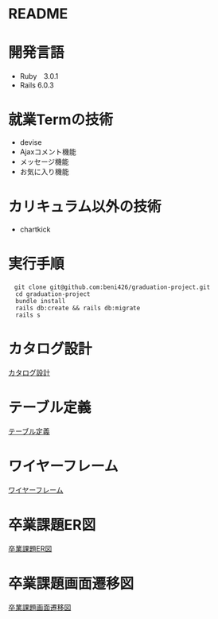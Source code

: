 # README

# 開発言語

* Ruby　3.0.1
* Rails 6.0.3

# 就業Termの技術
* devise
* Ajaxコメント機能
* メッセージ機能
* お気に入り機能
# カリキュラム以外の技術

* chartkick
# 実行手順
```
　git clone git@github.com:beni426/graduation-project.git  
  cd graduation-project  
  bundle install  
  rails db:create && rails db:migrate  
  rails s 
  ``` 
# カタログ設計
[カタログ設計](https://docs.google.com/spreadsheets/d/1nJV5vUM4nlcuy_dHZL-Nm0faMpxgfZPWz8KifM2saCs/edit#gid=833875034)

# テーブル定義
[テーブル定義](https://docs.google.com/spreadsheets/d/1nJV5vUM4nlcuy_dHZL-Nm0faMpxgfZPWz8KifM2saCs/edit#gid=833875034)

# ワイヤーフレーム
[ワイヤーフレーム](https://viewer.diagrams.net/?tags=%7B%7D&highlight=0000ff&edit=_blank&layers=1&nav=1&title=%E5%90%8D%E7%A7%B0%E6%9C%AA%E8%A8%AD%E5%AE%9A%E3%83%95%E3%82%A1%E3%82%A4%E3%83%AB.drawio#R7X3vc6u4kvZf46q9W3VSCPHzo53Ee%2B%2Fu3LtTM7fq3f00hW2SeI8TZ21nzsn%2B9S8SEhipAYGRwLEyUzMY24DVrVbr6ae7Z%2Fj%2B9ee%2FHZL3l7%2FvN%2Blu5jqbnzP8MHNdFAV%2B9j9y5jM%2FE3hxfuL5sN2wD5Unft%2F%2BX8pOOuzsx3aTHisfPO33u9P2vXpyvX97S9enyrnkcNj%2FqH7sab%2Br3vU9eU6lE7%2Bvk5189v9tN6eX%2FGzkhuX5v6bb5xd%2BZxSw3%2Fea8A%2BzX3J8STb7H2en8OMM3x%2F2%2B1N%2B9PrzPt2RwePjkn9vWfNu8WCH9O2k8oX7939%2FWf7bg7%2FAf%2Fxn5C%2B%2B%2F%2B3b0vvGrvJnsvtgP5g97OmTj0D23O%2Fk8JSsyKnF8ZQcTkxQTvY6G%2FlTsn1LD9lrRF%2Fvdsn7cUs%2FnX%2FiZbvb%2FJJ87j9O%2FDr81YLdPz2c0p%2B1PwwVw5XpWbp%2FTU%2BHz%2Bwj7At8gJmGYfbyRykuzM%2B9nInKDdjJhKnIc3HlchSzAzaQHQbV7TiovxG1WLzsD9v%2FI2O5Y8MmDvTxx%2FZ1l7xl%2BpZshFOLPZ1f5NRp%2F86OdunTiR2u9qfT%2FpW9OLAxcEBhbQ77938mh%2BeUf%2BRpu9vd73d7It%2B3%2FRtRgff99u1ER81fZP9m43jv3PkzP%2Ftl99lrVL7O%2FiUfP5zu92%2FH0yHTE3LZNDmefqRHZfnXq66sFG1i9wJNUseA1IMd%2BY1PmVQr4g%2F%2B92PP3%2Fh2pBKeZx%2BI33%2BW72VHz%2FT%2Fj3gWOeTfSw%2BCWRzMMmE9RrN5MIuWs8dwFsezRXaLeBbdzxZu%2BeHBnhzP5g%2F0wKW3pgdzj721wNIds6HPb8qvEc7mj7M5og%2BbfTAgj0%2B%2B4Xe7PHuLPxS5Tv4t%2FuH5nH%2Frnr0Vu2TMsqvF9%2BTu2Sfnbt1j1s3vTItP22T3W7Y0JW%2FP1H6%2BnF53zFT%2BeNme0t%2FfkzX56I9sAc3NKVnIknJG7rPZ8bSjS8fLdrNJ34RJOXPx42K5fFx2nv10HqeHxz%2FTfDqjiyakO%2FyEZFcrh6%2F75ZJd9gvfklNmIz%2FeNkdpmhdP2n%2Fme9bej2fvP6tib1MPFHqa7L%2BvrgUmrAIT3ZgGwetnEBpF1MMiSNczYBICaxJGNwnFxqB1ydC1EQglLfiPv%2F02%2F9ti%2FlvhmLiOtRNBT8ehQWx9HAfhcgasRHTxliGEHO9CyRSd1exJt%2B%2FHtEalzjQuOb7nGMvT9me6MbV790xO2fhikSC%2FYTMURfwAs4M45AfSBmSRfXhJXpJvZTu2%2BSz26YYomi2WdBsXzeLsLW%2B2mM%2BiBT2gm6N8hzcP6abJYzu8%2BIHsX9gFY1XdyAR7EpRgt33OjMjDOiUmIDtBxL9dJ7s5e%2BM1MzPUVh3SbFTOTFF1zSDLQvJx2ucjRy%2BdLQ%2F776lgmQBjRZ6YrYrhhVp4pmcFIFRBiXQpGgc4m1yErtPxbFyQL%2B8SN0kaPa2lcc7ecR%2F9aLks3uFIJx5mikfVKR6NPMWRAug58Mg%2FPaXBGhz5TRivHGeYcUb%2BxAZaAQgdeqCjdQoP9CryPX%2BggRYXrdEHGsIeNdsSP402HjTQkbvCQTDQQMcTG2iFfd0FAx0DCu2Tf9jHzs7nf9D4B%2FRPi%2BVGY3tnSN5R6R7%2FUQzK%2BAMNbU20DrQZgyIukeMPNLTh%2BMIWRbToowvABbzBfns1tqNaHco9nxxyk7ZxwLfyWzyK4SzVm%2FqzuT9bPLCDKCQH2Y2yL0of%2Fr49JFv6UJhG1LJvOLMFItvF7LbzSFLFA8FCUo49tiimoIdDaE%2BrO%2BADuoNCbcqj4HhNnj%2FhedVRnQCBwkbUTMDnufZOiELhQjG0KXEoqg%2BzLpbI8oY4m07o6Ql6BgX%2BRR0JYlBaBl8FxBNNv8oJnBXRq14cjzqosTi9qv2llg5yvXSQnuHf6%2BeDuDb6O%2Bby1ZkRom05U0ArdFuGUS1Az8Buo0R6EUBGsAEKAIq1AbptgMtHvU1FcKTLBsj4juWA1M6X7raiSXA9TIV4OQOWgj%2FGmYa8Ja%2Fp7N4lYIzrGDj4OKYHJGsgsyscyWHvnHMAcj2RGABUkQTYIjNk6%2B8FbFGxc0iwc25Q%2BcTv5JtcAQmlIP2VaxMSTv09%2BVn54C%2FJETZy5IuvmYHbvi3O9VtETqsIaRElV1LzZtDFR1XQBSEZdXHBxQy7mkwVBpBQqiHpa7LdDa506c%2Fk9T0Thuc8k%2BvfrTMpiCrI2CeqvBAltTxm1nL79vxLbuK88sxvbJC9Got52J%2BSUy2d5aIFcEi9azAy9euk7CuDyudqS55x292l3fYtnYkUFdRLEwqKEhP9P%2BnK9w1J6oFl9cCAKuySVbr7dX%2FcnrZ7cn22TgKMpylrgS87S6AW6PKVsIymvyfH44%2F9YXOhrfnX%2FM%2Fal5E0K1Bc3LTZFze8HFqOCJqaB%2FydVeaSPNNg2DeGl5JPHJ5X%2F%2BISMg6RVfZfl5g1fozcv8j46VPmua%2F2%2B%2B%2FZ62w1zE68rY7v%2BS3sqYZTpx%2FbE2GfDs5wFsmt1LIvCmmfzZoH%2FzHKp%2Ff39LQ%2BX4u4p3zc77Y8Hr9MXrc7Mhv%2Bmu7%2BTInZqE5L5AHz0vMQY2UKIEDFXm3Sp%2BRjV9oxvjSK%2B%2Fbsikv6l51%2FPiSbbVq5m%2FTew%2FaQ7ZzyBe2Yue0vxG4RU3YivyNWpr70MRiRqkOiLQQZQrwAOWAzzIJSy6W2S0qdhiBndJ%2F18iXl%2BtM3FMgDRuk8uGvsBTCv02NkAP6TYUoG7hDLsHh2f6PXNxdO257s8hy1ISkZzVSC%2BnOK3n35lDXkjtSPYHLH%2BZN2Je81%2FppBxhfkRbj8IKgSHpUH2jnyck387iBD5EooG5bJ0Wz7hzVKfZgcI8RmFNjZdtXTtup9VgXfHufX5f1wf%2BxWmRz5POjD5GiQSC8mh3A9E9V9utbIszZAgw1wkaIR8HSFR%2FmFLZOjpepP38J8DYLr4y0IlzNgKUKFbJAygaZO6OeAzeq4332c0vlhzWFicrZ8RaHACujrVqE5xPNwznxKBzsBUq6b0EnGPwWBnAnpH8k%2FhpS50uVMyFyh7NfXlvnXl7F3eWlP5KnAC0xKg%2BaO1EQoJlvQBQom8DiYkvK2QKsRm7BFGEGyVCEErGrbWQCpbrUYUlhFTDBNJM0%2Fg8QPz8tEn4NYhKg4wPxbS37moYqhYMKfyGsGxXNGExSv%2Br5dnz4OKXS7cLagea6k%2FNCCQjYuqUMU0zMM1vHyiw%2BdPruAfkh2gCiEFBCwa7FgPz%2BSp0mLleY%2B3evPZ1L3%2FG6VHLfru%2FVu%2F7H540CDLG3B3W4WuZtSe0DlOwRVNyrS4YfXa2BdBOoNUznEDsk8JoJdMhExTUf0jFTD6tpMmnbxe1XxQ%2B4XMho9975CFE6sTDd%2BEM6zQTgTUITXNwini2ngTSsIZ2vL22Ri06BS3xDU1ScTezYENabNn0wysT%2BBENTUkObeUanrzy%2F2bVRqAmZh%2FPxinrNjo1LNgvR7RqWuP7%2FYB9Drc8ddLCueY2SP1JWPqZ9L%2FdPCBSaua%2B7lL9iHGW8MxNHqsZm21LyvgMwIxQ5BYMZo1XEfgptrdKACwknF5kG4Vi5RT7dTeQKxqBpwpcBGkciFywcMDYggKhAaQBEgrFibsGyCgRoX3miGgQ9hm7cmFdefllCCmkXOnS3iKru5GvUSB7VreqDBtYSnxPFkbUcecqNLSVATuXQ5NoZ5VBKXZyK5pOyEhxwJgZXxx%2FzyFQGhJjwViXNkIcRRG%2FMWrkeyrjM1yQKrCvOu59wNi6sHLjkecswv5g01j3kgDDngDEPVm%2FWtGUA07YsNOfLcO4VR902OOhDL%2BmKjXiTBTmbMgRjCYKG%2FfuFBea9oaR4talVwTXlRlVBWK7PkNX6zil5FpOUAiXj6xNtjwdAcUZLZW4KIr44p27biCZACYAhiowJTKKyfbp5TXsFkfzi97J%2F3b8nusTy7qDaBKD%2Fzy54CvGRQ%2Fyc9nT7ZKJOZVZVcNxGQB2oWQPb8%2B4%2FDOm365eyDJx51qP1gTUXRQ7pLTts%2Fq08yvIAUiFO3LiB%2FVAHVtItpAxoASPXmrGEguEUAwGrUGiKVLleGZ1uTD5GN8%2BHzv7KT35w7Bwf8zH%2BTO9%2F5gctPPPAiqPmrz%2FNXv6aHbTZ6lFXpDDyDQ8UZjFCNohiawl1ZlLMJklOF8rEhgF%2FA5NQY6xpWW%2FHcBCMh7MuE0%2BZTQgS1SZFT69JpwIbb1W8plk0Z9vdauuq101XDntXsmyZpH7qq%2BWoJEQAJ2FXA2CrwWRV8K3Mx1kVXjYB90piWYQIUtKimoOVFQupDVxWvZ8IsuNYsjG8WXKxIY%2FdDXWZB5mlYumrtfOluK5oE18NUiJczYSkgiPrW6FWoGjeAdvdG6VWxvJqftieiQgNWeSfdpxckWZCFgz0eOZrTftS4TA8nUGs4i2JCUBblNuG4MHIE0MaXxYqMUiDim40HxeyHtoKV8ajxIP6YQoQVIOY3gB%2FnoIVXjVYgOt%2FqJ56oDNWQxFl0wVEwlKNOPXQncFbDCJh9XnQXAswMrG0CAi1veDmVrzL0wmIWQbx6Fxh0bXGfGKpN0hqNA1s7ZGO1CeOVI24KsvNPT2mwXs8m370BuQPJWSDqR7Ga06JvbtVQKjExnwwC5gfzIXvGGLVrwuRSJOLrm1sKwbUpj6cvjqcvjSeIqWiLUTsQcgKUu4e5B2dFw5oq0J9lcQ1Tk15kmXctp69e%2BavmQc%2Fz0jL3xp8tHthBFJKD7AIEixA%2F%2FH2bGUt6M0zjKj4pG5ZZVrIB8ciN61dlhWVYKHM3yPyv%2BjTAjgLaUOirlI0chSKok4%2Bue0LtJ%2FXweqQr0Rs5Cns1C6FeDKEyBe4Ru9MVSinW%2BC8WYddbB6pPdxMbYb%2BaCDszh8NO0z4hdvOxtKLznV0JxlkJOtaEcvnKrWFl6EBlvJHIGZsd3Q1Do5h6WAbpekZMgyVhTsE0uMA%2BzGxdKOTItEwbaa%2BfMt3txfVXhkIcPRiwsUEHAIccuKSaEPnMnJael3NAOzU1UIdfdOOInpDrAuVqIqNoOEu6gODwwUDD43vyBioNQ%2F%2BIwhyeV%2F9CPCdiuLP%2FEryEHbq%2B%2FxfyguKFilUrOuGE%2BePdJE4oAVrjA4UIArZrR81MBpyn1yr4WAhBA9GagiRSEYPGHLiayklfKUrme%2B3jbjRKhpAM5tbF%2FUt3%2FV1hmGX9ZkUNnDsUQ9peF7SuDXPrmAfQ6gjNAx6N0yCQy6u6IVyLUNYxcBqIN4rQnyTuhiY1xBNfv2Ru%2Fd3xtD%2Bkmz82ySmpUSmTVlGYnZEnx1wjk6QchKDKQJYgMrScxyaIINS1tj6AjEwgVinWeEKOKvygr1VN4bFYJEovEoV6FsHXF650gY2mDVfacOVNhyvdnsl%2FXyBcyQ2%2FXQnGWQk6t7DRFq50O3DDbiX8kA9Bd8PQKKYelkG6nhHTYDltUzANBdA1WhGZIgHEhivb7EVf3tPVlxZBru28AG33R88ORi5EQ7o9wSigMIblUlNre4iQb8%2Fm7F86xiooAAImJlT3W2OQ1VMow9MpyHp5p6ZqyCIYaOx5Mm%2FT2EPNmyJtQ49lo3hDIT4vFicD4GMarXWA8A3kg8rDrugc6At1Y4iSqjuyOtANpPhsHRJ7g2Fb2eQCrApe98uMqnkA0kgaFlJUPPdT5iHAMmTiW%2FA6M1ygDDanjUhEEd56NwosWhoHqusAE%2BO1yV8BX0zfNvPDge7x17vkeNyuq1KsOpHdBrS9Mk3jvh1aDvk55XIz7A6%2FEpUqpeXzslpMWrHYtDIvmMO%2BVcqh9ULlLodfKa%2BoI11pMBTAU8AMu27%2FzsXsj%2BUy%2BaHC2g1Vpwm1saI8KPNU71hvkjR6Asc6WEfp6mmYsQ6CUCRNTGC0FfL6htZsn%2FwDjjb9k01e%2FjeUC4ElKQCkIMNSGKCCSVcpROsUti%2BryPd8bfZl%2FLFWSFcb2r74abTxoLGO3BUOBsIjIPsy%2Bmj7HWoyT4%2FuNiVymw9sNBpH0sYtewW7%2FHan2TC5zYe2GJbcZsltwqy%2FKXJbbg5vktzmWwbLqCvBdMhtvsJe%2BdbIKn5PssqXILf5tkzPFEzDBMhtvgwpWHJb%2FZS5SXKbr5Gr01aeQa3YQnWPABZ0ZfEQHQVdb7R%2BQyOXyGzBBv%2FyRo9XzPKbDquPw1p6opy8JMY5devRjyh1K%2F25PfH%2Bw0HETuTth3GE2Ouy%2BzB58Xn2Quw9XPQzRneOg2aVdsY4Lk6M1M64YE%2B29zNWcHM1xnYxv05hK0QboBrc9RzxSmKsXndwN2jNHYXXncBZoUoh8UsqV4l1quR%2BK3UMEkouWdAvkrcWFG7ySaeiiDYximMOUuUfzmlFHMiK6quvC9N78uSTJitSJT8NFEpUIKMUxdLNkFEChRjBF6tvhCQGNCCGGIh5iWyUAaWg3mDnC7JwZYEAm2FIICKpZ0CBXN7fD7m20E4vbcCiNvBYcwtJXqOR7ACa6glJt41%2F4CzQEpqnNQkNyghIs6xEdqULsSuhZBKNsrJ4Zr%2F6SUbVqmmeNe5QTGsTVGMrt9cc5iLB3%2FN4LoXCvgREOrR2KDvRTTO7ef%2FqdlOOZtRV5WomQNcAAl2lHZxVOXMq97OqIOc6gwbVQIWrGdFAAFSVEQOrgcY1sGhk9uWNYFhbGPzr5EUqIRNm8yJDAB9qoephjhWev8VjgfOw9JYuwplUxSLNUzKDXRkbGWhHhISS%2BlBcHywarFGEX6LXodBCFmGgGjNMsNYXawwtrc4Idybs2%2BxQW9%2BaEEKELMG6%2BAmTI1grhOfkPr%2FACKyS9fdnulB9E9qFuKRVhMOahJCFnB97pGFIHQ6sjfFtieAtZntYc9KHvzVCL6XQoqOjrlifVdG3MoL1Ff4JbVPGmtnRgwjeJKY%2BRHDxekZMg23KOAXT4LqKtoGXkdFgGmxTRkVR9mzK2CS6Po6EcDkT1oJbqNuk2XYBJczSbqMR%2Bydagv5kCfp1CuthWWEDIMKukbAf1bb2WywYhzWmcl7kZNbirZwkReNPmZBidPZWQDSChAMiqsxu9a2ACTW6J8eVC%2BY8rHxSCCA25oQsfp2IPxgT%2FtlbC0xVMtObR8qXbQS6z7iRCkohxSd2ySrdLQpY4my3%2FeA9oqU%2Fa8XKBc6rMazci6SeUB7EiDVL%2BYiGp%2F7VWDn6pxEaKt%2FyiD0jJPGcT4j5QVCae3ZlvjaU9BZqEbPFY%2B6fUcJB%2Bnk0iyN6rzlR%2BvLuua0uZmz09YjkTZNqELMtZDxgT54mcPBD3zQBEHDZWte7a3yvsN7tPzb6zR5A9Wfzz7zZC6V6YtAyDOXi6GsyGN1aVTdf6DWNPCigaFYG5mu6malj6IfCWPtQtrvZsTZf0y1wkrim6vxDGDiOrO9P9G8YGQRItDnj67tCY9PrrJEq2pbx9T2G8BrNtiVynBBDYz33HcfTrO9eGImr7ASkoFDbcGApoFWCUhf0cpzgcb7UKwU%2FCO5EUtv4hid2zRseJ8FOAolh8RA6kPEv3FM9k2ECUugQgZwsLw3fITc%2B%2B%2FOFYQ5iOXkNuxCgoa8OaGwje0Yie7lCN4eDINHriwbEkIdlaWrXQlPrRD%2Fzzyhn1WNLP5sU%2FSxWiBp3NRMtUWOVyxmIGruOwi7ErkT6VqLPqujbVEQf%2Fcx1OlR5vxE6CZsd3Q3DJfQzpesZMQ0KezJrGrSbBrAOqVGn1XVkQoCln9VPmdt0JC4P0l8%2F%2FYxzJZqwBqPsM9eBgsKWfWbZZwwrE8CxEHBEzZaLdR0o7t2iacLO2yn22mdHfyGHlPujBka0ir1GdVoU2UfeMPUmc%2BbPYxs8k7OD6uuY5QdxQUCKKthCOZd8%2FhYqr3NzpSh5QYkhlorwLkLO2Z8rLB1ANMBskbVsQQbWDpn%2BGVNwKq97E8z4I3YI3FxIJPJkQbF5ZpxIFEjm1JOEGJqVoXlWxbiBNZHYEkbA9slkVC1bYMyLINmECdwY0gt8xxvIhKFgamPNHXCDY71yUpwGoK1JIyeKBhpruTHkBEbbPHli46xTmDzhBz4K02FGu%2FjKhMZaAY0b3orEG5AOmqQewu5AYx06d7za8oSGG4AzZC%2F6Uk%2BHCGCZvG535If%2FNd39mRKHF3BEJQxVIssFq8APABk%2BPbmUXvd8SDbbVKAVbeKgtFzcFxpqdcBIIhpFQC%2FboEg5MeMRIYXlePIkF0%2FkjgbAyBrublvIzAYMtAYMmAY3o8xGG5UVz25ZLZbVYlkt02C1MHM8rJloCUZNpCmeyxceuxKNsxI1sFrMFlXKbqiuCbcSpc6HoLth%2BApFlTKltKZhAqZh%2FO66Re8vy2ppsxd9qzN%2BAUeiPhh9O6wWz5WqgkBwg1lii1vTB8YSWyyxhaisGAbEMhPLMLHFhUKxHcvYwFyQNn1V3M0TTWTHyHHB3byMgMPaxqZbMcuWVQzijF6y4BcjmVGyjhakFJCLctZqorjy%2FEE8w6AQRGGImFTUifmVi7fKu38Z4kptYIF%2Fd5M%2BJR%2B7wRBpeZHw5TlX%2BPxmwjgu1CbHUlgaE5PFMDNgOc1yWLh63AyHxYtkYmYA7JeMTiWsgKkNLIX1OvVp3QNJCjjAMR7IvQ1E1nYElLwzPNYKqNXgdVjW6zjWPdaAZkf%2B6KOt0Ez2KqkV0Gg7xTI93nibr2xmhjYkWZIJWG2Fkh7cXf2FOC2%2FZu7nabsn3gzHlyR%2FlqJRTY2sV8lxu77LvvO90RdaLh%2FioqpcKw9GdJJK97WZHXP%2BOZHncq4mg7rDSOahqk07jkpqUAUFKrBVheFVoa8mYG2a4Ck41Lo0gYDm9%2Fu39WNZd5SIbJ4D6A8O4YzhRfq2Kc%2BwkszFRueO1uybqi4hefUJAsehVTL32YK2PZGnickFAU7ekv4No3hS0TtoOYJQW33LkafAGJ6y5mF0XZpHCmBRdTKteRJbPfKgslsQ9VOj3VPYwk5Z%2B0KrfX21zxnd8ils6aere84dxQauSvccx3swrntBIK65o8MbngLjZdKa512X5hEcuKvV4%2B89bA%2Fpmo39cf9BbjFMXqoIcTpqhSn07UY9GQQi6IkvqWYLEgTrHe1h8Eemr7s85aJefR79%2B%2Fu81cr39LQuRDoRXZIUpKvyCDo4xOoqJjlDAC6oS%2FosnAxyIWx16Qp0KVTy1Iz2USlawZ5rk2u1afraFIpNeSagSzL%2FgGSWWl2aui4VlbtKP14NtUXadMmXUVsUWV2avi75ovcN7QnNekw%2B1JQ0INTZou0i0CXRprc3CHUKue2%2BAsA5%2Bdx2VyiMVS3FQbipsiHG8R0Ozpo%2BAIOuL%2B%2Fd75BjZlOKVBSkSbtb8lBaFYEDDxr04PISqDYLfrwseDBDw0396OmppWJjA7%2Be7Bw5v94949p7Nlt%2BWtnyuRFvMy7dzElbkpvC5UwkufkK%2FEe7fulbvz6rou%2B2nKHQ07aeKfA0by0XNp8r3c1Eo5h62AnpekYMRdf%2BcNZQ6DAUcO58u%2BOrbwMkI%2BY2k75%2BAvVwMi7IpFe4nBHbAWXi2XxtTfnaSlsbz0PVrc3F6cQoiIstDsoGpNjuYGi7055U3jg0bduYkVPQw7swRH6AUOjiMHDiIP0m1Et2HSCmYDgpPZCDCv2S0nOs3FFMNSecpEJP4K0wzcMtGxQUrQY8bgl8cWtPDIlHLETE5%2BE8VFWWC2ImB5qJ1BAwmcf33uNi1iNgEs%2FqexAMFjF5DJbL%2B%2FvZpCImYt6ai4BQLoJ6H%2Bnj0QWXF7nUNFXo8rIImSmNEQeLUHX1xARZsvOhdT6gB%2F8xHG4%2BkMv%2Fzkb2uN9th%2Bo1FYsFF%2BBJYpZsGkARqI7umalJEpM6IAv61jwmjkedv2HnxpXNDV90tIDEJ%2BSanRhQkHCiq4fkkdtF44tMDGDRAOeG4UXD9o4sKg2WNIexW0cGUFiof6Uxwsgu4ICzqCiqrTRWA3aUcc98%2B8drixWx0eIz7C1a3asgNRUlxRRX%2B8nX%2B%2FLa7CBk%2BAZQWCx0f4qBpi3IbKWoAIhYPdISXwSIyw7mVANsua%2FS6ogsNlc2O4ZlaL5j3XqTrqIVNPiD1pmaXOGjYITOdNkf7YmmdajB3kOjDzefRyaHO34K6ef0DnccTHG4FQzJ9MmwVftcVsY%2BH1aQO66P7xp27aBlaQC9osW5AjdHi8EtgTaGawRZMMtwLX7CYAzXS8K3F7Jj6zi3whNfWmxarXVUb3ZAz5jxTVJfQ4V%2Bcl3tTAsrReVyJlgpkUI9KruU6VvKGqivkIpoJLtGUOBqROswBbpaVOObXiSmHpZhFLJrZLO6pmAaQLKrWSA8ksMTlt5aP2V6OBL96a0qlzNiLeqDJY2E0rxrwOBOfN7jIm9tET80pYRdW7QDz8aJdggNt10MpCGDYVN9SHlkm5OVFcqaADKzy0UMmILhp7O41DAXgs8W9o7SBM5r%2BVWBzMxrWX8vgMyKU4MEp8YNKp%2F4nXyTrzXEIqS%2FcmEi4dTfk5%2BVD%2F6SHGGPhnzxNfNmtm%2BL86WsqSggo1xU2SIAqUKpRgVusC1qlBHRBZtmpRLkSHETF0fy5gwFwIzC2vZmsULe2W77lkqjLhJ12HrCZ0TuItUvaEcywG%2FP%2F6Q%2B1TdUnvkl961weeY3Ng7k1GF%2FSs5dt51QVJN5YMD62ORiT0TZq5uZPirYZDXrtwGKShhp00Eo6GGs714n3LaRzqK%2BWKuTHEZUwC9lfT3B9HpASSGIjKHNl8GcUH7VMVSPj09jCSGzQVTsWOTZBLzENHhCQVTsQEizDaJqC6L2yWP1z8iqTkmhb4xUFo9WDs%2F5mYbMRKl1rg20fsVAK7P5txhoxY6Npoy63E0m0IodhXYUNxY4YbPjNgOt2LHlx6ZgGsYPtGJHDmjYQGv9lLnFQCt2ICy4PdDKWjAqBVqlYMul%2Fr2NuMLK3QLbYCGlAEwwg%2BrlaAu5YkfOKfg4pgeSIZ28Envytjq%2B05%2FvwKf6p0%2B65TauvZCs6uPYU5Uta3UnC36ZFYvArNjuYrB9uncmYMer26dXkZo6CCEk%2BfwswXFBbJpRLEHtGf1ZFJMSaeQZacEv0TAOF5%2BIY7BjxYDxCcbj%2BdrxCU9IFgVLBxS8GCNJXtiRw3LEIM8el2RRjt0O899a5WmdslbZWmVrlXtYZSBqbNgq87sJVhlba3y1p6w1ttbYWuPu1rgoMzeiNZapJsQa%2B9YaX%2B0pa42tNbbWuIc1noBvLNO%2FiDX2gEluTfEVnLKm2Jpia4p7mGIf4CIZNsVdSWmAjCbAbpdK%2BmJVKodGfjvqQPOyrJ7%2BVBDUN%2BdeG78dQXyuHuTw3PCoFjrvs7rcNj2%2BH6tFGIb%2BrHFLD4dN5k3Sw1GHVqN2tRh%2BtZgOPRx16DF6K3TPfHbcKD0cdS3ja02DDtMwAXo4krk%2Blh5eP2Vukh7OtbSl%2BE4%2FijfmjUckiKy9QM%2BXonkXiJWSkrbgF74ADGGoi10EoRfaLI0rR0zfktd0du%2BShljZfaWDnAVe%2F36fA%2FZSNGa20hPYYMUEPPt14Fgfi7MOSq6AKuwg7GqbdnJoLH1NtruB51WNaVY1mi3Vo%2FI5Vi0U5ZVneKEor8aXEItHDegcTmQSaaoghes0vmMFKVcbMOoqhBtuuIzZLSih76opoa4yZtiVwfn35Hj8sT9s6uzlv9I%2FazVvUmGh5qCGraYcSEw2r9u3vv6z1dtb0FvVoqUa9RYAsh8D2nLcowcB5f8I2qmh86TlrWjQL4QUV3KNIMWX6G8nUFeCUF5wTFNXXNvfzkjEwZ1af7uidrwtzWhLM84A2ukApRm7UbFtaUZDITP3ZnvgYWwrEY%2B63E2He8ORfcu9EWfHjXJvPDhzFNGlBpGoeraRjeaz2KdB9mi2WEoKQ5dB0u2nVjHO97erbFP6cUrnh%2FXvZTg7KV950jbSFTaqCNioYidAoR49%2BCnI7EyO%2F0j%2BMaheqF3PyJJhq%2FlOYcmYACcLy%2Bis5WTVT5mb5GRhICFEnZPFNjatmzg5tRIG%2Fi0DS%2BKCsG8UGBzQQs8wtolta0OS2SeAo1DfGsPmvrX67i3IRWIsAuuwYblAsYBbkwsOxUTYIPTHFgwQSxAgPAapYrqLypFUJOK78wK9Wx1EcHBRBQezby35mQdpDXV4Zcw5r1ssXPV9uz59HFLodjLr2SUrdUzPMHzayy8OfZ2HPHOUNVpCe8ea3xgvoB%2BS70HplaOIeg7050eyWrYoI%2FdFX38%2BZ%2B%2B93K2S43Z9t97tPzZ%2FHKiaVtZp79IdZstyLFiXEMlKDDMzfW1q7CkgQ%2BnmOeWh5Ww79LJ%2F3r8lu8fy7KKEAujO7jwuXX7hlz1108nJ%2F0lPp0826sS%2FqkpNU9ia4wq4kCb5Yc2yzMZh%2F3FYp41DyIRz4jvP%2Bk%2FW6Mch3SWn7Z%2FVZ9EgazkI9vVBn5YotefcBViYlr48LWOjTrInozCioPJtUlwTR6JLxQ2KLgIyTAyLrmt1DMBcjc7dkPzggA%2F0iOQND6o%2BYaHJwaFJT0OxggslfzlmYMkblrxhyRuqsPpkyBte33ZY10%2Fe8DqUy7DL3fDL3XTIG14HOvCtBN3y2XGr5A1LY56CaZhAkN6XER0bpK%2BfMjcZpOdBYDFQob67GTyiX5Rbaa32a0P7qiFkKLYPhsT0YV88B1oOifXWhxzwjMOaABLiV3b5bszlsTHEd2NoFvHrzPmZOOZvyRutM1274hw8sbLARIuVIAFoDFUZKqE%2BLQYokCbLklvVGka1PIk0EAKVcLgZNWQhoehANxgQObU4oFsyDuYcklrwgNCiQN2UISer0xPT6cARzSWg0Wb5fP7lNcGvn5%2FkhVgmKI3NHPOhMgWXANdDUX7UwiTA1%2F3Z3J8tHthBFJKD7EYRlj%2F8fXtItvShsuv59BvObIHI%2Bp3ddh5J%2BlNlsLTo0JktiofRILc6sT2AD%2BqD8JM29Qm6Jg8Ctnf0QDa%2BQ2xlyP94URBe6wFDRQkwZEADbfBuAOyaLJo3PJoXKOT7QaLXx70LoGSrIYLCkwqON8ea2TOuC9%2BqfA7seh56ejo%2FNViDEVzTYATH9fHebgtX8%2B%2B9VCa6bzI0peDCJ5IRSMoMiPz6h%2BUyYhugQiddSizOH59jR4uCjS0JNKa1nbKrxfcsAWnutvxWG8mvXeWGtb4tALzK5UwA8EFXSqBd4Add4D%2Brom9TEY2R%2FKADhfFWInOBAt2ws5h6WIZRIvmB7Y40BdPg8lKkbUqiD60JZLTGRvLrp0x3e3FBJF%2FlcgashRvL1iKvoi%2FqhK2EWwD02gIOZHOa32GASrjNKBYSo6QewDwyWwTXjWVSYlFu3KrjjakjUCLJcE3m0JaVcFXAbbMhqKhVKiDux2K5tbhmbYKHGCp3G0LlzbmTAoMoXtJIV0RT4r3ZYs6T84tkTBWOEyqhJ1YI4Oymi4X09ajKVqIJ8EA%2Fspo4W6dbRPc0mIYox6VKmoqX%2FO4FaWpOH2NJonDCW0U%2B%2F5w%2FcwHERfnQLegY5tfhTK3FY%2FlL5Z9Te6ZnJs3UOYVx2zIAmf0BzAf%2FRmE%2FIEYhlE2r0YDIu6JsfTt9HC8wvKKsDaYsI8cVeAIRlneeZkmbEZBdAkRzfAK2z%2B%2Bp2Qm49asL%2FVDTRMIl0reuU2yeLDZ0JxcJgFwerE1wfCaeCS7b0Wc%2F9JhQIpLrHPbZhlzCC8oug73bBWKn8olKu8BKkQGouAr3eEty1nkBAaHdoDMTGguyqi4b6tRTECo5vhS8jQ6UtCIscplLDlHQ6gIwIJHsMbi%2Fn5kmkiEX3QkNGpAHUW8hW6SPcxIr5Dymb5v54UDFz5bOQgNQ1WQ0FKVR2WXFDRIepMBM07RuxLcgJhA%2Fp1xKht3hV%2BLAzM4IM2FVLcS1PS%2BHw75Vylu%2BUNR2pbxcjnSlwbD12JV9h0x5ZIPIANTcK8xblDIhbvYfZfPS4diwA5kebljdzoragw07RSMmF4BBPlRSyzHqswLIWH%2B3x5QSxa26kt0SBzjGGxVtecr%2BMsfStEZgJ7pDgkZAKIhr0sP2HItNuW6Zq%2FpZdYyHB6eyl5nnezpfTkjxv7%2FvNyn5xP8H)

# 卒業課題ER図
[卒業課題ER図](https://user-images.githubusercontent.com/95014625/160379026-4ce3b972-8d7d-42b8-abf6-bd2433f435c3.PNG)


# 卒業課題画面遷移図

[卒業課題画面遷移図](https://user-images.githubusercontent.com/95014625/160378840-2f515e1d-8e52-427d-ac01-a8a600e3b168.PNG)



